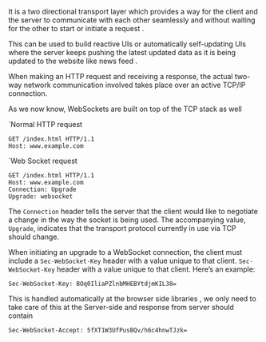 It is a two directional transport layer which provides a way for the client and the server to communicate with each other seamlessly and without waiting for the other to start or initiate a request .

This can be used to build reactive UIs or automatically self-updating UIs where the server keeps pushing the latest updated data as it is being updated to the website like news feed .

When making an HTTP request and receiving a response, the actual two-way network communication involved takes place over an active TCP/IP connection.

As we now know, WebSockets are built on top of the TCP stack as well

`Normal HTTP request 
```plaintext
GET /index.html HTTP/1.1
Host: www.example.com
```

`Web Socket request
```plaintext
GET /index.html HTTP/1.1
Host: www.example.com
Connection: Upgrade
Upgrade: websocket
```

The `Connection` header tells the server that the client would like to negotiate a change in the way the socket is being used. The accompanying value, `Upgrade`, indicates that the transport protocol currently in use via TCP should change.

When initiating an upgrade to a WebSocket connection, the client must include a `Sec-WebSocket-Key` header with a value unique to that client. `Sec-WebSocket-Key` header with a value unique to that client. Here’s an example:

```plaintext
Sec-WebSocket-Key: BOq0IliaPZlnbMHEBYtdjmKIL38=
```
This is handled automatically at the browser side libraries , we only need to take care of this at the Server-side and response from server should contain 

```plaintext
Sec-WebSocket-Accept: 5fXT1W3UfPusBQv/h6c4hnwTJzk=
```
